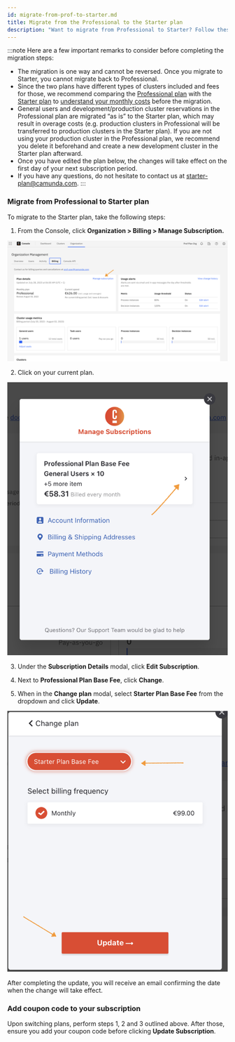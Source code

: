 ```yaml
---
id: migrate-from-prof-to-starter.md
title: Migrate from the Professional to the Starter plan
description: "Want to migrate from Professional to Starter? Follow these steps."
---
```


:::note
Here are a few important remarks to consider before completing the migration steps:

- The migration is one way and cannot be reversed. Once you migrate to Starter, you cannot migrate back to Professional.
- Since the two plans have different types of clusters included and fees for those, we recommend comparing the [Professional plan](https://camunda.com/blog/2023/05/camunda-professional-edition-accelerate-projects/) with the [Starter plan](https://camunda.com/blog/2023/09/camunda-starter/) to [understand your monthly costs](https://camunda.com/pricing/starter-plan-price-calculator/) before the migration.
- General users and development/production cluster reservations in the Professional plan are migrated “as is” to the Starter plan, which may result in overage costs (e.g. production clusters in Professional will be transferred to production clusters in the Starter plan). If you are not using your production cluster in the Professional plan, we recommend you delete it beforehand and create a new development cluster in the Starter plan afterward.
- Once you have edited the plan below, the changes will take effect on the first day of your next subscription period.
- If you have any questions, do not hesitate to contact us at starter-plan@camunda.com.
  :::

<!--- Need to note moving forward that we have a specific contact for starter plan, or should this be added to the contact page? --->

### Migrate from Professional to Starter plan

To migrate to the Starter plan, take the following steps:

1. From the Console, click **Organization > Billing > Manage Subscription.**

<!--- I'm not seeing "Manage subscription" in ultrawombat, is this because it is a different enterprise setup? --->

![console manage subscription](./img/cc-entrypoint.png)

<!--- Note that these screenshots will need to be updated. --->

2. Click on your current plan.

![console click current plan](./img/console-retrieve-plan.png)

3. Under the **Subscription Details** modal, click **Edit Subscription**.

<!--- I recently made changes for sentence-case structure across Console, so may need to adjust here. --->

4. Next to **Professional Plan Base Fee**, click **Change**.

5. When in the **Change plan** modal, select **Starter Plan Base Fee** from the dropdown and click **Update**.

![console switch and update plan](./img/console-switch-update-plan.png)

After completing the update, you will receive an email confirming the date when the change will take effect.

### Add coupon code to your subscription

Upon switching plans, perform steps 1, 2 and 3 outlined above. After those, ensure you add your coupon code before clicking **Update Subscription**.
